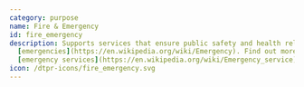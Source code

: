 ```yaml
---
category: purpose
name: Fire & Emergency
id: fire_emergency
description: Supports services that ensure public safety and health related to
  [emergencies](https://en.wikipedia.org/wiki/Emergency). Find out more about
  [emergency services](https://en.wikipedia.org/wiki/Emergency_service).
icon: /dtpr-icons/fire_emergency.svg
---
```

